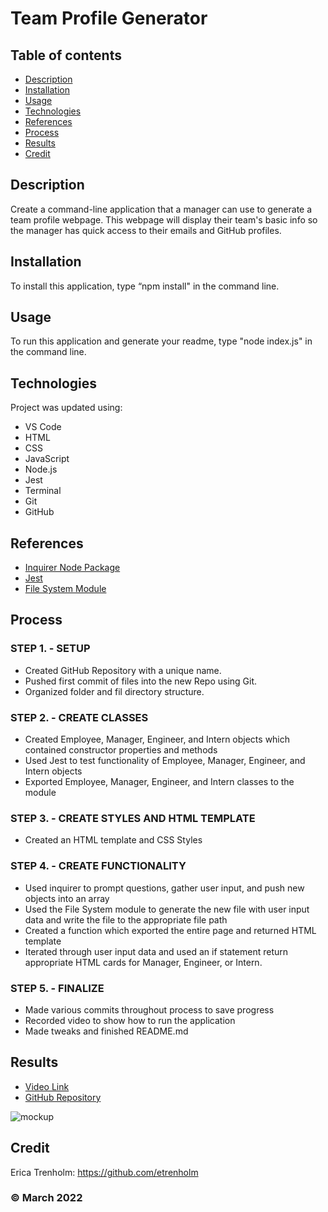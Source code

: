 # Team Profile Generator

## Table of contents
* [Description](#description)
* [Installation](#installation)
* [Usage](#usage)
* [Technologies](#technologies)
* [References](#references)
* [Process](#process)
* [Results](#results)
* [Credit](#credit)

## Description
Create a command-line application that a manager can use to generate a team profile webpage. This webpage will display their team's basic info so the manager has quick access to their emails and GitHub profiles.

## Installation
To install this application, type “npm install" in the command line.

## Usage
To run this application and generate your readme, type "node index.js" in the command line.

## Technologies
Project was updated using:
* VS Code
* HTML
* CSS
* JavaScript
* Node.js
* Jest
* Terminal
* Git
* GitHub

## References
* [Inquirer Node Package](https://www.npmjs.com/package/inquirer)
* [Jest](https://jestjs.io/docs/getting-started)
* [File System Module](https://nodejs.org/api/fs.html#file-system)

## Process
### STEP 1. - SETUP
* Created GitHub Repository with a unique name.
* Pushed first commit of files into the new Repo using Git.
* Organized folder and fil directory structure.

### STEP 2. - CREATE CLASSES
* Created Employee, Manager, Engineer, and Intern objects which contained constructor properties and methods
* Used Jest to test functionality of Employee, Manager, Engineer, and Intern objects
* Exported Employee, Manager, Engineer, and Intern classes to the module

### STEP 3. - CREATE STYLES AND HTML TEMPLATE
* Created an HTML template and CSS Styles

### STEP 4. - CREATE FUNCTIONALITY
* Used inquirer to prompt questions, gather user input, and push new objects into an array
* Used the File System module to generate the new file with user input data and write the file to the appropriate file path
* Created a function which exported the entire page and returned HTML template
* Iterated through user input data and used an if statement return appropriate HTML cards for Manager, Engineer, or Intern.

### STEP 5. - FINALIZE
* Made various commits throughout process to save progress
* Recorded video to show how to run the application
* Made tweaks and finished README.md

## Results
* [Video Link](https://drive.google.com/file/d/1GlBgLokaqhxv8rOMBAhlfELiEGDGq6NP/view)
* [GitHub Repository](https://github.com/etrenholm/team-profile-generator)

![mockup]()

## Credit
Erica Trenholm: https://github.com/etrenholm

### ©️ March 2022